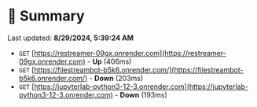 # 📖 Summary
Last updated: **8/29/2024, 5:39:24 AM**

- `GET` [https://restreamer-09gx.onrender.com](https://restreamer-09gx.onrender.com) - **Up** (406ms)
- `GET` [https://filestreambot-b5k6.onrender.com/](https://filestreambot-b5k6.onrender.com/) - **Down** (203ms)
- `GET` [https://jupyterlab-python3-12-3.onrender.com](https://jupyterlab-python3-12-3.onrender.com) - **Down** (193ms)
